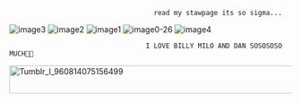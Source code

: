 

                                        read my stawpage its so sigma...

![image3](https://github.com/user-attachments/assets/e5594b82-fc84-45e1-9ff3-2064948e5661) ![image2](https://github.com/user-attachments/assets/2b524367-b416-4f2a-b95a-b73a5278ecc9) ![image1](https://github.com/user-attachments/assets/6e1994f9-88b0-402f-a352-ebdf81c1fb1b) ![image0-26](https://github.com/user-attachments/assets/1310b587-dc5d-42bd-9614-42029ff9c1fd) ![image4](https://github.com/user-attachments/assets/f1c33691-b125-4aee-bac8-786557d438f2)













                                      I LOVE BILLY MILO AND DAN SOSOSOSO MUCH💞🌺



<img width="1000" height="50" alt="Tumblr_l_960814075156499" src="https://github.com/user-attachments/assets/97947780-90b7-4ec2-9f59-3d63dcaac75a" />



